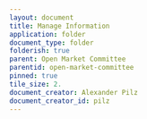 ```yaml
---
layout: document
title: Manage Information
application: folder
document_type: folder
folderish: true
parent: Open Market Committee
parentid: open-market-committee
pinned: true
tile_size: 2.
document_creator: Alexander Pilz
document_creator_id: pilz
---
```


